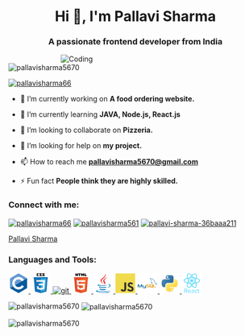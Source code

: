 
<h1 align="center">Hi 👋, I'm Pallavi Sharma</h1>
<h3 align="center">A passionate frontend developer from India</h3>
<img align="right" alt="Coding" width="400" src="https://miro.medium.com/max/1400/1*qdAW1TjCN57h1lbuuzvchg.gif">

<p align="left"> <img src="https://komarev.com/ghpvc/?username=pallavisharma5670&label=Profile%20views&color=0e75b6&style=flat" alt="pallavisharma5670" /> </p>

<p align="left"> <a href="https://twitter.com/pallavisharma66" target="blank"><img src="https://img.shields.io/twitter/follow/pallavisharma66?logo=twitter&style=for-the-badge" alt="pallavisharma66" /></a> </p>

- 🔭 I’m currently working on **A food ordering website.**

- 🌱 I’m currently learning **JAVA, Node.js, React.js**

- 👯 I’m looking to collaborate on **Pizzeria.**

- 🤝 I’m looking for help on **my project.**

- 📫 How to reach me **pallavisharma5670@gmail.com**

- ⚡ Fun fact **People think they are highly skilled.**

<h3 align="left">Connect with me:</h3>
<p align="left">
<a href="https://twitter.com/pallavisharma66" target="blank"><img align="center" src="https://raw.githubusercontent.com/rahuldkjain/github-profile-readme-generator/master/src/images/icons/Social/twitter.svg" alt="pallavisharma66" height="30" width="40" /></a>
<a href="https://www.hackerrank.com/pallavisharma561" target="blank"><img align="center" src="https://raw.githubusercontent.com/rahuldkjain/github-profile-readme-generator/master/src/images/icons/Social/hackerrank.svg" alt="pallavisharma561" height="30" width="40" /></a>
<a href="https://linkedin.com/in/pallavi-sharma-36baaa211" target="blank"><img align="center" src="https://raw.githubusercontent.com/rahuldkjain/github-profile-readme-generator/master/src/images/icons/Social/linked-in-alt.svg" alt="pallavi-sharma-36baaa211" height="30" width="40" /></a>
<div class="badge-base LI-profile-badge" data-locale="en_US" data-size="medium" data-theme="light" data-type="HORIZONTAL" data-vanity="pallavi-sharma-36baaa211" data-version="v1"><a class="badge-base__link LI-simple-link" href="https://in.linkedin.com/in/pallavi-sharma-36baaa211?trk=profile-badge">Pallavi Sharma</a></div>
              
</p>

<h3 align="left">Languages and Tools:</h3>
<p align="left"> <a href="https://www.cprogramming.com/" target="_blank" rel="noreferrer"> <img src="https://raw.githubusercontent.com/devicons/devicon/master/icons/c/c-original.svg" alt="c" width="40" height="40"/> </a> <a href="https://www.w3schools.com/css/" target="_blank" rel="noreferrer"> <img src="https://raw.githubusercontent.com/devicons/devicon/master/icons/css3/css3-original-wordmark.svg" alt="css3" width="40" height="40"/> </a> <a href="https://git-scm.com/" target="_blank" rel="noreferrer"> <img src="https://www.vectorlogo.zone/logos/git-scm/git-scm-icon.svg" alt="git" width="40" height="40"/> </a> <a href="https://www.w3.org/html/" target="_blank" rel="noreferrer"> <img src="https://raw.githubusercontent.com/devicons/devicon/master/icons/html5/html5-original-wordmark.svg" alt="html5" width="40" height="40"/> </a> <a href="https://www.java.com" target="_blank" rel="noreferrer"> <img src="https://raw.githubusercontent.com/devicons/devicon/master/icons/java/java-original.svg" alt="java" width="40" height="40"/> </a> <a href="https://developer.mozilla.org/en-US/docs/Web/JavaScript" target="_blank" rel="noreferrer"> <img src="https://raw.githubusercontent.com/devicons/devicon/master/icons/javascript/javascript-original.svg" alt="javascript" width="40" height="40"/> </a> <a href="https://www.mysql.com/" target="_blank" rel="noreferrer"> <img src="https://raw.githubusercontent.com/devicons/devicon/master/icons/mysql/mysql-original-wordmark.svg" alt="mysql" width="40" height="40"/> </a> <a href="https://www.python.org" target="_blank" rel="noreferrer"> <img src="https://raw.githubusercontent.com/devicons/devicon/master/icons/python/python-original.svg" alt="python" width="40" height="40"/> </a> <a href="https://reactjs.org/" target="_blank" rel="noreferrer"> <img src="https://raw.githubusercontent.com/devicons/devicon/master/icons/react/react-original-wordmark.svg" alt="react" width="40" height="40"/> </a> </p>

<p><img align="left" src="https://github-readme-stats.vercel.app/api/top-langs?username=pallavisharma5670&show_icons=true&locale=en&layout=compact" alt="pallavisharma5670" /></p>

<p>&nbsp;<img align="center" src="https://github-readme-stats.vercel.app/api?username=pallavisharma5670&show_icons=true&locale=en" alt="pallavisharma5670" /></p>

<p><img align="center" src="https://github-readme-streak-stats.herokuapp.com/?user=pallavisharma5670&" alt="pallavisharma5670" /></p>
